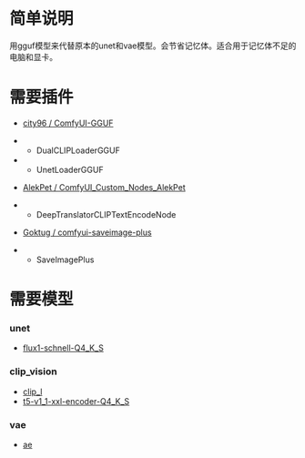 # 简单说明

用gguf模型来代替原本的unet和vae模型。会节省记忆体。适合用于记忆体不足的电脑和显卡。

# 需要插件

- [city96 / ComfyUI-GGUF](https://github.com/city96/ComfyUI-GGUF)
- - DualCLIPLoaderGGUF
- - UnetLoaderGGUF

- [AlekPet / ComfyUI_Custom_Nodes_AlekPet](https://github.com/AlekPet/ComfyUI_Custom_Nodes_AlekPet)
- - DeepTranslatorCLIPTextEncodeNode

- [Goktug / comfyui-saveimage-plus](https://github.com/Goktug/comfyui-saveimage-plus)
- - SaveImagePlus

# 需要模型

### unet
- [flux1-schnell-Q4_K_S](https://huggingface.co/city96/FLUX.1-schnell-gguf/blob/main/flux1-schnell-Q4_K_S.gguf)

### clip_vision
- [clip_l](https://huggingface.co/comfyanonymous/flux_text_encoders/blob/main/clip_l.safetensors)
- [t5-v1_1-xxl-encoder-Q4_K_S](https://huggingface.co/city96/t5-v1_1-xxl-encoder-gguf/blob/main/t5-v1_1-xxl-encoder-Q4_K_S.gguf)

### vae
- [ae](https://huggingface.co/Comfy-Org/Lumina_Image_2.0_Repackaged/blob/main/split_files/vae/ae.safetensors)